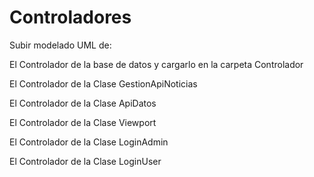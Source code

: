 # Controladores
<p>Subir modelado UML de:</p>
<p> El Controlador de la base de datos y cargarlo en la carpeta Controlador</p>                                 
<p> El Controlador de la Clase GestionApiNoticias</p>
<p> El Controlador de la Clase ApiDatos</p>
<p> El Controlador de la Clase Viewport</p>
<p> El Controlador de la Clase LoginAdmin</p>
<p> El Controlador de la Clase LoginUser<p> 
